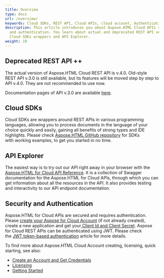 ```yaml
---
title: Overview
type: docs
url: /overview/
keywords: Cloud SDKs, REST API, Cloud APIs, cloud account, Authentication
description: This article introduces you about Aspose.HTML Cloud APIs security
  and authentication. You learn about actual and deprecated REST API version,
  Cloud SDKs wrappers and API Explorer.
weight: 10
---
```

## **Deprecated REST API ++**

The actual version of Aspose.HTML Cloud REST API is v.4.0. Old-style REST API v.3.0 is still available, but its features will be moved step by step to API v.4.0. They are not recommended to use now.

Documentation pages of API v.3.0 are available [here](https://docs.aspose.cloud/html/archive_v_3_0).

## **Cloud SDKs**

Cloud SDKs are wrappers around REST APIs in various programming languages, allowing you to process documents in the language of your choice quickly and easily, gaining all benefits of strong types and IDE highlights. Please check [Aspose.HTML GitHub repository](https://github.com/aspose-html-cloud/) for SDKs with working examples, to get you started in no time. 

## **API Explorer**

The easiest way is to try out our API right away in your browser with the [Aspose.HTML for Cloud API Reference](https://apireference.aspose.cloud/html/).  It is a collection of Swagger documentation for the Aspose.HTML for Cloud APIs,  through which you can get information about all the resources in the API. It also provides testing and interactivity to our API endpoint documentation.

## **Security and Authentication**

Aspose.HTML for Cloud APIs are secured and requires authentication. Please [create your Aspose for Cloud Account](https://docs.aspose.cloud/total/creating-and-managing-account/) (if not already created), create a new application and get your[ Client Id and Client Secret](https://docs.aspose.cloud/total/create-new-app-and-get-app-key-and-sid/). Aspose for Cloud REST APIs can be authenticated using JWT. Please check the [JWT token-based authentication](https://docs.aspose.cloud/total/json-web-token-authentication/) article for more details.

To find more about Aspose.HTML Cloud Account creating, licensing, quick starting, see also:

* [Create an Account and Get Credentials](/html/create-an-account-and-get-credentials/)
* [Licensing](/html/licensing/)
* [Getting Started](/html/getting-started/)